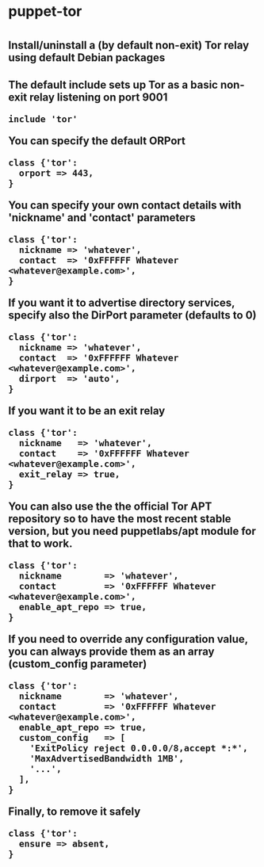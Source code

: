 <h1>puppet-tor<h1>

<h2>Install/uninstall a (by default non-exit) Tor relay using default Debian packages<h2>

The default include sets up Tor as a basic non-exit relay listening on port 9001
```
include 'tor'
```

You can specify the default ORPort
```
class {'tor':
  orport => 443,
}
```

You can specify your own contact details with 'nickname' and 'contact' parameters
```
class {'tor':
  nickname => 'whatever',
  contact  => '0xFFFFFF Whatever <whatever@example.com>',
}
```

If you want it to advertise directory services, specify also the DirPort parameter (defaults to 0)
```
class {'tor':
  nickname => 'whatever',
  contact  => '0xFFFFFF Whatever <whatever@example.com>',
  dirport  => 'auto',
}
```

If you want it to be an exit relay
```
class {'tor':
  nickname   => 'whatever',
  contact    => '0xFFFFFF Whatever <whatever@example.com>',
  exit_relay => true,
}
```

You can also use the the official Tor APT repository so to have the most recent stable version, but you need puppetlabs/apt module for that to work.
```
class {'tor':
  nickname        => 'whatever',
  contact         => '0xFFFFFF Whatever <whatever@example.com>',
  enable_apt_repo => true,
}
```

If you need to override any configuration value, you can always provide them as an array (custom_config parameter)
```
class {'tor':
  nickname        => 'whatever',
  contact         => '0xFFFFFF Whatever <whatever@example.com>',
  enable_apt_repo => true,
  custom_config   => [
    'ExitPolicy reject 0.0.0.0/8,accept *:*',
    'MaxAdvertisedBandwidth 1MB',
    '...',
  ],
}
```

Finally, to remove it safely
```
class {'tor':
  ensure => absent,
}
```
